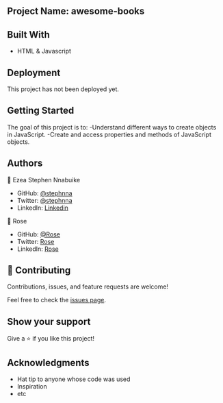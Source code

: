 ## Project Name: awesome-books

## Built With
- HTML & Javascript

## Deployment

This project has not been deployed  yet.

## Getting Started

The goal of this project is to:
-Understand different ways to create objects in JavaScript.
-Create and access properties and methods of JavaScript objects.

## Authors
👤 Ezea Stephen Nnabuike

- GitHub: [@stephnna](https://github.com/stephnna)
- Twitter: [@stephnna](https://twitter.com/stephnna)
- LinkedIn: [Linkedin](https://www.linkedin.com/in/stephen-nnabuike-ezea-143b97170/)

👤 Rose

- GitHub: [@Rose]()
- Twitter: [Rose]()
- LinkedIn: [Rose](Rose)


## 🤝 Contributing

Contributions, issues, and feature requests are welcome!

Feel free to check the [issues page](../../issues/).

## Show your support

Give a ⭐️ if you like this project!

## Acknowledgments

- Hat tip to anyone whose code was used
- Inspiration
- etc
